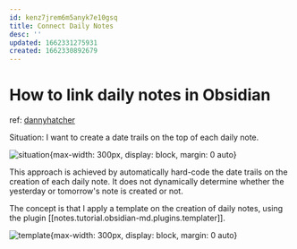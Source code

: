 ```yaml
---
id: kenz7jrem6m5anyk7e10gsq
title: Connect Daily Notes
desc: ''
updated: 1662331275931
created: 1662330892679
---
```

# How to link daily notes in Obsidian

ref: [dannyhatcher](https://dannyhatcher.com/how-to-link-daily-notes-in-obsidian/)

Situation: I want to create a date trails on the top of each daily note.

![situation](https://dannyhatcher.com/wp-content/uploads/2022/09/Settings-location-1024x576.jpg){max-width: 300px, display: block, margin: 0 auto}

This approach is achieved by automatically hard-code the date trails on the creation of each daily note. It does not dynamically determine whether the yesterday or tomorrow's note is created or not.

The concept is that I apply a template on the creation of daily notes, using the plugin [[notes.tutorial.obsidian-md.plugins.templater]].

![template](https://dannyhatcher.com/wp-content/uploads/2022/09/daily-templater-commands-1024x576.jpg){max-width: 300px, display: block, margin: 0 auto}